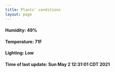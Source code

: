 ```yaml
---
title: Plants' conditions
layout: page
---
```



#### Humidity: 49%
#### Temperature: 71F
#### Lighting: Low
#### Time of last update: Sun May  2 12:31:01 CDT 2021
